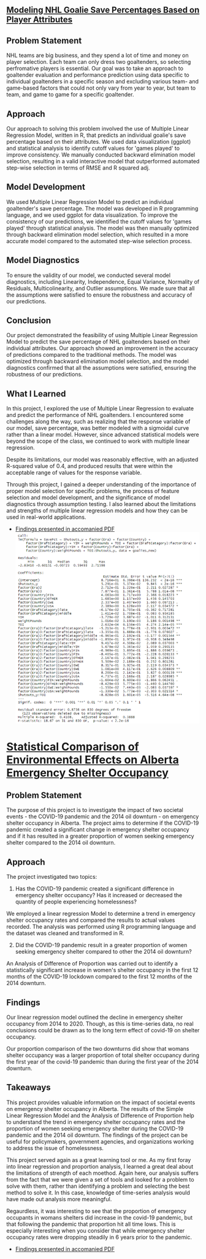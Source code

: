 
## [Modeling NHL Goalie Save Percentages Based on Player Attributes](https://github.com/JordanKeelan/NHL_Goalie_Multiple_Linear_Regression)

## Problem Statement
NHL teams are big business, and they spend a lot of time and money on player selection. Each team can only dress two goaltenders, so selecting perfromative players is essential. Our goal was to take an approach to goaltender evaluation and performance prediction using data specific to individual goaltenders in a specific season and excluding various team- and game-based factors that could not only vary from year to year, but team to team, and game to game for a specific goaltender.

## Approach
Our approach to solving this problem involved the use of Multiple Linear Regression Model, written in R, that predicts an individual goalie's save percentage based on their attributes. We used data visualization (ggplot) and statistical analysis to identify cutoff values for 'games played' to improve consistency. We manually conducted backward elimination model selection, resulting in a valid interactive model that outperformed automated step-wise selection in terms of RMSE and R squared adj. 

## Model Development
We used Multiple Linear Regression Model to predict an individual goaltender's save percentage. The model was developed in R programming language, and we used ggplot for data visualization. To improve the consistency of our predictions, we identified the cutoff values for 'games played' through statistical analysis. The model was then manually optimized through backward elimination model selection, which resulted in a more accurate model compared to the automated step-wise selection process.

## Model Diagnostics
To ensure the validity of our model, we conducted several model diagnostics, including Linearity, Independence, Equal Variance, Normality of Residuals, Multicolinearity, and Outlier assumptions. We made sure that all the assumptions were satisfied to ensure the robustness and accuracy of our predictions.

## Conclusion
Our project demonstrated the feasibility of using Multiple Linear Regression Model to predict the save percentage of NHL goaltenders based on their individual attributes. Our approach showed an improvement in the accuracy of predictions compared to the traditional methods. The model was optimized through backward elimination model selection, and the model diagnostics confirmed that all the assumptions were satisfied, ensuring the robustness of our predictions.

## What I Learned

In this project, I explored the use of Multiple Linear Regression to evaluate and predict the performance of NHL goaltenders. I encountered some challenges along the way, such as realizing that the response variable of our model, save percentage, was better modeled with a sigmoidal curve rather than a linear model. However, since advanced statistical models were beyond the scope of the class, we continued to work with multiple linear regression.

Despite its limitations, our model was reasonably effective, with an adjusted R-squared value of 0.4, and produced results that were within the acceptable range of values for the response variable. 

Through this project, I gained a deeper understanding of the importance of proper model selection for specific problems, the process of feature selection and model development, and the significance of model diagnostics through assumption testing. I also learned about the limitations and strengths of multiple linear regression models and how they can be used in real-world applications.

* [Findings presented in accomanied PDF](https://github.com/JordanKeelan/NHL_Goalie_Multiple_Linear_Regression/blob/main/DATA%20603-L02%20Group%201%20Project%20-%20Fall22%20-%20NHL%20Goalies.pdf)
![R Multiple Linear Regression Model Output](https://github.com/JordanKeelan/NHL_Goalie_Multiple_Linear_Regression/blob/main/Model_Output.png?raw=true)



# [Statistical Comparison of Environmental Effects on Alberta Emergency Shelter Occupancy](https://github.com/JordanKeelan/Alberta_Emergency_Shelter_Occupancy_Statistical_Analysis)

## Problem Statement
The purpose of this project is to investigate the impact of two societal events - the COVID-19 pandemic and the 2014 oil downturn - on emergency shelter occupancy in Alberta. The project aims to determine if the COVID-19 pandemic created a significant change in emergency shelter occupancy and if it has resulted in a greater proportion of women seeking emergency shelter compared to the 2014 oil downturn.

## Approach
The project investigated two topics:

1. Has the COVID-19 pandemic created a significant difference in emergency shelter occupancy? Has it increased or decreased the quantity of people experiencing homelessness?

  We employed a linear regression Model to determine a trend in emergency shelter occupancy rates and compared the results to actual values recorded. The analysis was performed using R programming language and the dataset was cleaned and transformed in R. 

2. Did the COVID-19 pandemic result in a greater proportion of women seeking emergency shelter compared to other the 2014 oil downturn?

  An Analysis of Difference of Proportion was carried out to identify a statistically significant increase in women's shelter occupancy in the first 12 months of the COVID-19 lockdown compared to the first 12 months of the 2014 downturn.

## Findings
Our linear regression model outlined the decline in emergency shelter occupancy from 2014 to 2020.  Though, as this is time-series data, no real conclusions could be drawn as to the long term effect of covid-19 on shelter occupancy. 



Our proportion comparison of the two downturns did show that womans shelter occupancy was a larger proportion of total shelter occupancy during the first year of the covid-19 pandemic than during the first year of the 2014 downturn. 



## Takeaways
This project provides valuable information on the impact of societal events on emergency shelter occupancy in Alberta. The results of the Simple Linear Regression Model and the Analysis of Difference of Proportion help to understand the trend in emergency shelter occupancy rates and the proportion of women seeking emergency shelter during the COVID-19 pandemic and the 2014 oil downturn. The findings of the project can be useful for policymakers, government agencies, and organizations working to address the issue of homelessness.

This project served again as a great learning tool or me.  As my first foray into linear regression and proportion analysis, I learned a great deal about the limitations of strength of each moethod. Again here, our analysis suffers from the fact that we were given a set of tools and looked for a problem to solve with them, rather than identifying a problem and selecting the best method to solve it. In this case, knowledge of time-series analysis would have made out analysis more meaningful.  

Regaurdless, it was interesting to see that the proportion of emergency occupants in womans shelters did increase in the covid-19 pandemic, but that following the pandemic that proportion hit all time lows. This is especially interesting when you consider that while emergency shelter occupancy rates were dropping steadily in 6 years prior to the pandemic.


* [Findings presented in accomanied PDF](https://github.com/JordanKeelan/Alberta_Emergency_Shelter_Occupancy_Statistical_Analysis/blob/main/Data%20602%20Project.docx.pdf)
